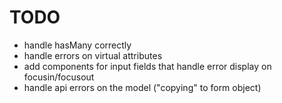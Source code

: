 # TODO

* handle hasMany correctly
* handle errors on virtual attributes
* add components for input fields that handle error display on focusin/focusout
* handle api errors on the model ("copying" to form object)
